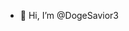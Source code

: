 - 👋 Hi, I’m @DogeSavior3

<!---
DogeSavior3/DogeSavior3 is a ✨ special ✨ repository because its `README.md` (this file) appears on your GitHub profile.
You can click the Preview link to take a look at your changes.
--->
